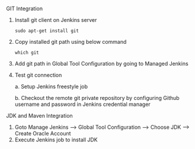 GIT Integration

1. Install git client on Jenkins server
 
       sudo apt-get install git
       
2. Copy installed git path using  below command

       which git
    
2. Add git path in Global Tool Configuration by going to Managed Jenkins

3. Test git connection

    a. Setup Jenkins freestyle job
    
    b. Checkout the remote git private repository by configuring Github username and password in Jenkins credential manager
    
    
JDK and Maven Integration

1. Goto Manage Jenkins  --> Global Tool Configuration --> Choose JDK --> Create Oracle Account
2. Execute Jenkins job to install JDK
 

